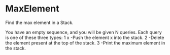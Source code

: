 # MaxElement
Find the max element in a Stack.

You have an empty sequence, and you will be given N queries. Each query is one of these three types:
1 x  -Push the element x into the stack.
2    -Delete the element present at the top of the stack.
3    -Print the maximum element in the stack.
